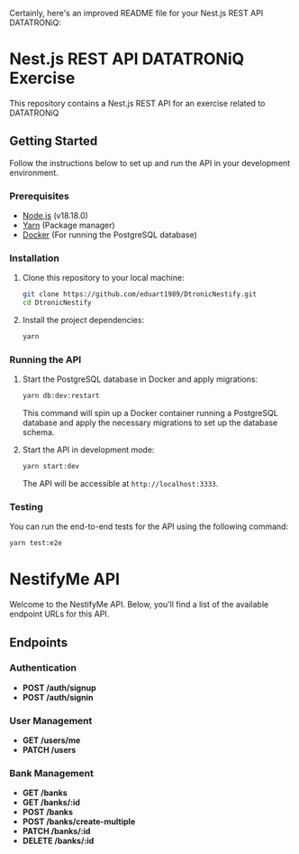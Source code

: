Certainly, here's an improved README file for your Nest.js REST API DATATRONiQ:

# Nest.js REST API DATATRONiQ Exercise

This repository contains a Nest.js REST API for an exercise related to DATATRONiQ

## Getting Started

Follow the instructions below to set up and run the API in your development environment.

### Prerequisites

- [Node.js](https://nodejs.org/) (v18.18.0)
- [Yarn](https://yarnpkg.com/) (Package manager)
- [Docker](https://www.docker.com/) (For running the PostgreSQL database)

### Installation

1. Clone this repository to your local machine:

   ```bash
   git clone https://github.com/eduart1989/DtronicNestify.git
   cd DtronicNestify
   ```

2. Install the project dependencies:

   ```bash
   yarn
   ```

### Running the API

1. Start the PostgreSQL database in Docker and apply migrations:

   ```bash
   yarn db:dev:restart
   ```

   This command will spin up a Docker container running a PostgreSQL database and apply the necessary migrations to set up the database schema.

2. Start the API in development mode:

   ```bash
   yarn start:dev
   ```

   The API will be accessible at `http://localhost:3333`.

### Testing

You can run the end-to-end tests for the API using the following command:

```bash
yarn test:e2e
```

# NestifyMe API

Welcome to the NestifyMe API. Below, you'll find a list of the available endpoint URLs for this API.

## Endpoints

### Authentication

- **POST /auth/signup**
- **POST /auth/signin**

### User Management

- **GET /users/me**
- **PATCH /users**

### Bank Management

- **GET /banks**
- **GET /banks/:id**
- **POST /banks**
- **POST /banks/create-multiple**
- **PATCH /banks/:id**
- **DELETE /banks/:id**
